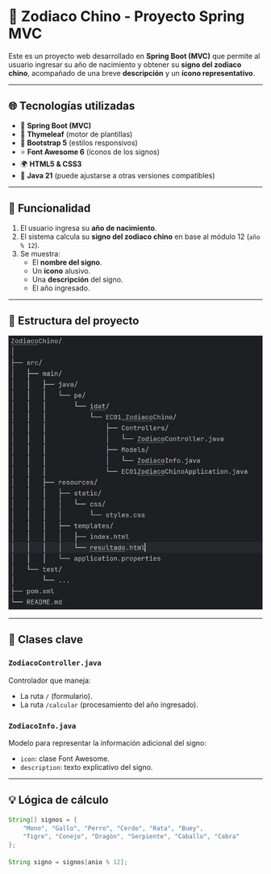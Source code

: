 # 🐉 Zodiaco Chino - Proyecto Spring MVC

Este es un proyecto web desarrollado en **Spring Boot (MVC)** que permite al usuario ingresar su año de nacimiento y obtener su **signo del zodiaco chino**, acompañado de una breve **descripción** y un **ícono representativo**.

---

## 🌐 Tecnologías utilizadas

- 🔧 **Spring Boot (MVC)**
- 🎨 **Thymeleaf** (motor de plantillas)
- 💅 **Bootstrap 5** (estilos responsivos)
- ⭐ **Font Awesome 6** (íconos de los signos)
- 🌍 **HTML5 & CSS3**
- 🧪 **Java 21** (puede ajustarse a otras versiones compatibles)

---

## 🚀 Funcionalidad

1. El usuario ingresa su **año de nacimiento**.
2. El sistema calcula su **signo del zodiaco chino** en base al módulo 12 (`año % 12`).
3. Se muestra:
    - El **nombre del signo**.
    - Un **ícono** alusivo.
    - Una **descripción** del signo.
    - El año ingresado.

---

## 📁 Estructura del proyecto

![Zodiaco Chino](Estructura.jpg)

---

## 📝 Clases clave

### `ZodiacoController.java`
Controlador que maneja:
- La ruta `/` (formulario).
- La ruta `/calcular` (procesamiento del año ingresado).

### `ZodiacoInfo.java`
Modelo para representar la información adicional del signo:
- `icon`: clase Font Awesome.
- `description`: texto explicativo del signo.

---

## 💡 Lógica de cálculo

```java
String[] signos = {
    "Mono", "Gallo", "Perro", "Cerdo", "Rata", "Buey",
    "Tigre", "Conejo", "Dragón", "Serpiente", "Caballo", "Cabra"
};

String signo = signos[anio % 12];

